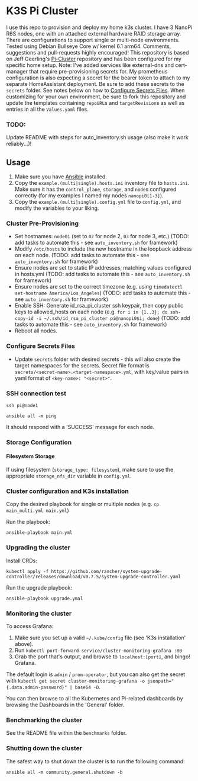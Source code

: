 # K3S Pi Cluster
I use this repo to provision and deploy my home k3s cluster. I have 3 NanoPi R6S nodes, one with an attached external hardware RAID storage array. There are configurations to support single or multi-node environments. Tested using Debian Bullseye Core w/ kernel 6.1 arm64. Comments, suggestions and pull-requests highly encouraged! This repository is based on Jeff Geerling's [Pi-Cluster](https://github.com/geerlingguy/pi-cluster) repository and has been configured for my specific home setup. Note: I've added services like external-dns and cert-manager that require pre-provisioning secrets for. My prometheus configuration is also expecting a secret for the bearer token to attach to my separate HomeAssistant deployment. Be sure to add these secrets to the `secrets` folder. See notes below on how to [Configure Secrets Files](#configure-secrets-files). When customizing for your own environment, be sure to fork this repository and update the templates containing `repoURL`s and `targetRevision`s as well as entries in all the `Values.yaml` files.

### TODO:
Update README with steps for auto_inventory.sh usage (also make it work reliably...)!

## Usage

  1. Make sure you have [Ansible](https://docs.ansible.com/ansible/latest/installation_guide/intro_installation.html) installed.
  2. Copy the `example.(multi|single).hosts.ini` inventory file to `hosts.ini`. Make sure it has the `control_plane`, `storage`, and `node`s configured correctly (for my examples I named my nodes `nanopi0[1-3]`).
  3. Copy the `example.(multi|single).config.yml` file to `config.yml`, and modify the variables to your liking.

### Cluster Pre-Provisioning

  - Set hostnames: `node01` (set to `02` for node 2, `03` for node 3, etc.) (TODO: add tasks to automate this - see `auto_inventory.sh` for framework)
  - Modify `/etc/hosts` to include the new hostname in the loopback address on each node. (TODO: add tasks to automate this - see `auto_inventory.sh` for framework)
  - Ensure nodes are set to static IP addresses, matching values configured in hosts.yml (TODO: add tasks to automate this - see `auto_inventory.sh` for framework)
  - Ensure nodes are set to the correct timezone (e.g. using `timedatectl set-hostname America/Los_Angeles`) (TODO: add tasks to automate this - see `auto_inventory.sh` for framework)
  - Enable SSH: Generate id_rsa_pi_cluster ssh keypair, then copy public keys to allowed_hosts on each node (e.g. `for i in {1..3}; do ssh-copy-id -i ~/.ssh/id_rsa_pi_cluster pi@nanopi0$i; done`) (TODO: add tasks to automate this - see `auto_inventory.sh` for framework)
  - Reboot all nodes.

### Configure Secrets Files

- Update `secrets` folder with desired secrets - this will also create the target namespaces for the secrets. Secret file format is `secrets/<secret-name>.<target-namespace>.yml`, with key/value pairs in yaml format of `<key-name>: "<secret>"`.

### SSH connection test


```
ssh pi@node1
```

```
ansible all -m ping
```

It should respond with a 'SUCCESS' message for each node.

### Storage Configuration

#### Filesystem Storage

If using filesystem (`storage_type: filesystem`), make sure to use the appropriate `storage_nfs_dir` variable in `config.yml`.

### Cluster configuration and K3s installation

Copy the desired playbook for single or multiple nodes (e.g. `cp main_multi.yml main.yml`)

Run the playbook:

```
ansible-playbook main.yml
```

### Upgrading the cluster

Install CRDs:
```
kubectl apply -f https://github.com/rancher/system-upgrade-controller/releases/download/v0.7.5/system-upgrade-controller.yaml
```

Run the upgrade playbook:

```
ansible-playbook upgrade.ymal
```

### Monitoring the cluster

To access Grafana:

  1. Make sure you set up a valid `~/.kube/config` file (see 'K3s installation' above).
  1. Run `kubectl port-forward service/cluster-monitoring-grafana :80`
  1. Grab the port that's output, and browse to `localhost:[port]`, and bingo! Grafana.

The default login is `admin` / `prom-operator`, but you can also get the secret with `kubectl get secret cluster-monitoring-grafana -o jsonpath="{.data.admin-password}" | base64 -D`.

You can then browse to all the Kubernetes and Pi-related dashboards by browsing the Dashboards in the 'General' folder.

### Benchmarking the cluster

See the README file within the `benchmarks` folder.

### Shutting down the cluster

The safest way to shut down the cluster is to run the following command:

```
ansible all -m community.general.shutdown -b
```
